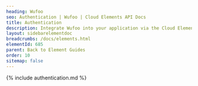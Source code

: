 ```yaml
---
heading: Wufoo
seo: Authentication | Wufoo | Cloud Elements API Docs
title: Authentication
description: Integrate Wufoo into your application via the Cloud Elements APIs.
layout: sidebarelementdoc
breadcrumbs: /docs/elements.html
elementId: 685
parent: Back to Element Guides
order: 10
sitemap: false
---
```


{% include authentication.md %}
